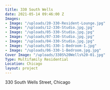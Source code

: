 ```yaml
---
title: 330 South Wells
date: 2021-05-14 09:46:00 Z
Images:
- Image: "/uploads/20-330-Resident-Lounge.jpg"
- Image: "/uploads/12-330-Studio.jpg.jpg"
- Image: "/uploads/05-330-Studio.jpg.jpg"
- Image: "/uploads/07-330-Studio.jpg.jpg"
- Image: "/uploads/04-330-Studio.jpg.jpg"
- Image: "/uploads/01-330-1-Bedroom-1.jpg"
- Image: "/uploads/06-330-1-Bedroom.jpg.jpg"
Cover Image: "/uploads/330S%20Wells%20-01.jpg"
Type: Multifamily Residential
Location: Chicago
layout: project
---
```


330 South Wells Street, Chicago